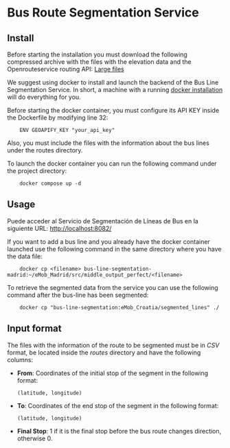 # Bus Route Segmentation Service

## Install

Before starting the installation you must download the following compressed archive with the files with the elevation data and the Openrouteservice routing API:
[Large files]([https://docs.docker.com/engine/install/](https://drive.google.com/file/d/1WKKnH38WzV97rWczZRKWn4xAFzmn72xw/view?usp=share_link)) 


We suggest using docker to install and launch the backend of the Bus Line Segmentation Service. In short, a machine with a running [docker installation](https://docs.docker.com/engine/install/) will do everything for you. 

Before starting the docker container, you must configure its API KEY inside the Dockerfile by modifying line 32:
```
    ENV GEOAPIFY_KEY "your_api_key"
```

Also, you must include the files with the information about the bus lines under the routes directory.

To launch the docker container you can run the following command under the project directory:
```
    docker compose up -d
```

## Usage

Puede acceder al Servicio de Segmentación de Líneas de Bus en la siguiente URL:
[http://localhost:8082/](http://localhost:8082/)

If you want to add a bus line and you already have the docker container launched use the following command in the same directory where you have the data file:
```
    docker cp <filename> bus-line-segmentation-madrid:~/eMob_Madrid/src/middle_output_perfect/<filename>
```

To retrieve the segmented data from the service you can use the following command after the bus-line has been segmented:
```
    docker cp "bus-line-segmentation:eMob_Croatia/segmented_lines" ./
```

## Input format

The files with the information of the route to be segmented must be in *CSV* format, be located inside the *routes* directory and have the following columns:

* **From**: Coordinates of the initial stop of the segment in the following format:
    ```
    (latitude, longitude)
    ```
* **To**: Coordinates of the end stop of the segment in the following format:
    ```
    (latitude, longitude)
    ```
* **Final Stop**: 1 if it is the final stop before the bus route changes direction, otherwise 0.

